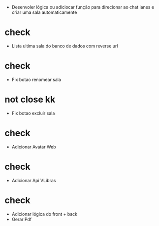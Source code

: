 - Desenvoler lógica ou adiciocar função para direcionar ao chat ianes e criar uma sala automaticamente 
# check
- Lista ultima sala do banco de dados com reverse url
# check
- Fix botao renomear sala
# not close kk
- Fix botao excluir sala
# check
- Adicionar Avatar Web
# check
- Adicionar Api VLibras
# check
- Adicionar lógica do front + back
- Gerar Pdf